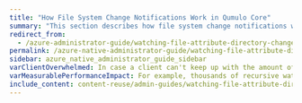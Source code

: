 ```yaml
---
title: "How File System Change Notifications Work in Qumulo Core"
summary: "This section describes how file system change notifications work in Qumulo Core and explains request filtering, recursion, and the three configuration modes for notification requests."
redirect_from:
  - /azure-administrator-guide/watching-file-attribute-directory-changes/how-file-system-change-notifications-work.html
permalink: /azure-native-administrator-guide/watching-file-attribute-directory-changes/how-file-system-change-notifications-work.html
sidebar: azure_native_administrator_guide_sidebar
varClientOverwhelmed: In case a client can't keep up with the amount of events that the system emits, the cluster stops queuing events and produces an error the next time the client attempts to contact the cluster.
varMeasurablePerformanceImpact: For example, thousands of recursive watches at the file system root can have a measurable performance impact on a write-heavy IOPS workload.
include_content: content-reuse/admin-guides/watching-file-attribute-directory-changes/how-file-system-change-notifications-work.md
---
```


